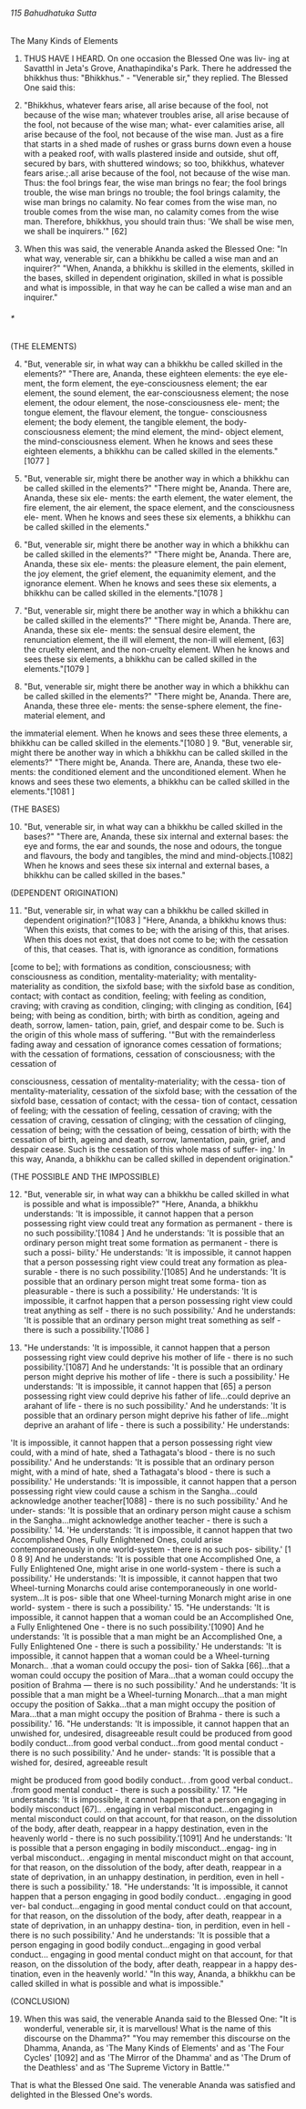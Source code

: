 ###### 115 Bahudhatuka Sutta

 The Many Kinds of Elements

1. THUS HAVE I HEARD. On one occasion the Blessed One was liv-
ing at SavatthI in Jeta's Grove, Anathapindika's Park. There he
addressed the bhikkhus thus: "Bhikkhus." - "Venerable sir,"
they replied. The Blessed One said this:
2. "Bhikkhus, whatever fears arise, all arise because of the
fool, not because of the wise man; whatever troubles arise, all
arise because of the fool, not because of the wise man; what-
ever calamities arise, all arise because of the fool, not because
of the wise man. Just as a fire that starts in a shed made of
rushes or grass burns down even a house with a peaked roof,
with walls plastered inside and outside, shut off, secured by
bars, with shuttered windows; so too, bhikkhus, whatever
fears arise.;.all arise because of the fool, not because of the
wise man. Thus: the fool brings fear, the wise man brings no
fear; the fool brings trouble, the wise man brings no trouble;
the fool brings calamity, the wise man brings no calamity. No
fear comes from the wise man, no trouble comes from the wise
man, no calamity comes from the wise man. Therefore,
bhikkhus, you should train thus: 'We shall be wise men, we
shall be inquirers.'" [62]

3. When this was said, the venerable Ananda asked the
Blessed One: "In what way, venerable sir, can a bhikkhu be
called a wise man and an inquirer?"
"When, Ananda, a bhikkhu is skilled in the elements, skilled
in the bases, skilled in dependent origination, skilled in what is
possible and what is impossible, in that way he can be called a
wise man and an inquirer."

###### *

(THE ELEMENTS)

4. "But, venerable sir, in what way can a bhikkhu be called
skilled in the elements?"
"There are, Ananda, these eighteen elements: the eye ele-
ment, the form element, the eye-consciousness element; the ear
element, the sound element, the ear-consciousness element; the
nose element, the odour element, the nose-consciousness ele-
ment; the tongue element, the flavour element, the tongue-
consciousness element; the body element, the tangible element,
the body-consciousness element; the mind element, the mind-
object element, the mind-consciousness element. When he
knows and sees these eighteen elements, a bhikkhu can be called
skilled in the elements."[1077 ]

5. "But, venerable sir, might there be another way in which a
bhikkhu can be called skilled in the elements?"
"There might be, Ananda. There are, Ananda, these six ele-
ments: the earth element, the water element, the fire element,
the air element, the space element, and the consciousness ele-
ment. When he knows and sees these six elements, a bhikkhu
can be called skilled in the elements."
6. "But, venerable sir, might there be another way in which a
bhikkhu can be called skilled in the elements?"
"There might be, Ananda. There are, Ananda, these six ele-
ments: the pleasure element, the pain element, the joy element,
the grief element, the equanimity element, and the ignorance
element. When he knows and sees these six elements, a bhikkhu
can be called skilled in the elements."[1078 ]

7. "But, venerable sir, might there be another way in which a
bhikkhu can be called skilled in the elements?"
"There might be, Ananda. There are, Ananda, these six ele-
ments: the sensual desire element, the renunciation element, the
ill will element, the non-ill will element, [63] the cruelty element,
and the non-cruelty element. When he knows and sees these six
elements, a bhikkhu can be called skilled in the elements."[1079 ]

8. "But, venerable sir, might there be another way in which a
bhikkhu can be called skilled in the elements?"
"There might be, Ananda. There are, Ananda, these three ele-
ments: the sense-sphere element, the fine-material element, and

the immaterial element. When he knows and sees these three
elements, a bhikkhu can be called skilled in the elements."[1080 ]
9. "But, venerable sir, might there be another way in which a
bhikkhu can be called skilled in the elements?"
"There might be, Ananda. There are, Ananda, these two ele-
ments: the conditioned element and the unconditioned element.
When he knows and sees these two elements, a bhikkhu can be
called skilled in the elements."[1081 ]

(THE BASES)

10. "But, venerable sir, in what way can a bhikkhu be called
skilled in the bases?"
"There are, Ananda, these six internal and external bases: the
eye and forms, the ear and sounds, the nose and odours, the
tongue and flavours, the body and tangibles, the mind and
mind-objects.[1082] When he knows and sees these six internal and
external bases, a bhikkhu can be called skilled in the bases."

(DEPENDENT ORIGINATION)

11. "But, venerable sir, in what way can a bhikkhu be called
skilled in dependent origination?"[1083 ]
"Here, Ananda, a bhikkhu knows thus: 'When this exists, that
comes to be; with the arising of this, that arises. When this does
not exist, that does not come to be; with the cessation of this,
that ceases. That is, with ignorance as condition, formations

[come to be]; with formations as condition, consciousness; with
consciousness as condition, mentality-materiality; with mentality-
materiality as condition, the sixfold base; with the sixfold base
as condition, contact; with contact as condition, feeling; with
feeling as condition, craving; with craving as condition, clinging;
with clinging as condition, [64] being; with being as condition,
birth; with birth as condition, ageing and death, sorrow, lamen-
tation, pain, grief, and despair come to be. Such is the origin of
this whole mass of suffering.
'"But with the remainderless fading away and cessation of
ignorance comes cessation of formations; with the cessation of
formations, cessation of consciousness; with the cessation of

consciousness, cessation of mentality-materiality; with the cessa-
tion of mentality-materiality, cessation of the sixfold base; with the
cessation of the sixfold base, cessation of contact; with the cessa-
tion of contact, cessation of feeling; with the cessation of feeling,
cessation of craving; with the cessation of craving, cessation of
clinging; with the cessation of clinging, cessation of being; with
the cessation of being, cessation of birth; with the cessation of
birth, ageing and death, sorrow, lamentation, pain, grief, and
despair cease. Such is the cessation of this whole mass of suffer-
ing.' In this way, Ananda, a bhikkhu can be called skilled in
dependent origination."

(THE POSSIBLE AND THE IMPOSSIBLE)

12. "But, venerable sir, in what way can a bhikkhu be called
skilled in what is possible and what is impossible?"
"Here, Ananda, a bhikkhu understands: 'It is impossible, it
cannot happen that a person possessing right view could treat
any formation as permanent - there is no such possibility.'[1084 ]
And he understands: 'It is possible that an ordinary person
might treat some formation as permanent - there is such a possi-
bility.' He understands: 'It is impossible, it cannot happen that a
person possessing right view could treat any formation as plea-
surable - there is no such possibility.'[1085] And he understands:
'It is possible that an ordinary person might treat some forma-
tion as pleasurable - there is such a possibility.' He understands:
'It is impossible, it carfnot happen that a person possessing right
view could treat anything as self - there is no such possibility.'
And he understands: 'It is possible that an ordinary person
might treat something as self - there is such a possibility.'[1086 ]

13. "He understands: 'It is impossible, it cannot happen that a
person possessing right view could deprive his mother of life -
there is no such possibility.'[1087] And he understands: 'It is possible
that an ordinary person might deprive his mother of life - there
is such a possibility.' He understands: 'It is impossible, it cannot
happen that [65] a person possessing right view could deprive
his father of life...could deprive an arahant of life - there is no
such possibility.' And he understands: 'It is possible that an
ordinary person might deprive his father of life...might deprive
an arahant of life - there is such a possibility.' He understands:

'It is impossible, it cannot happen that a person possessing right
view could, with a mind of hate, shed a Tathagata's blood -
there is no such possibility.' And he understands: 'It is possible
that an ordinary person might, with a mind of hate, shed a
Tathagata's blood - there is such a possibility.' He understands:
'It is impossible, it cannot happen that a person possessing right
view could cause a schism in the Sangha...could acknowledge
another teacher[1088] - there is no such possibility.' And he under-
stands: 'It is possible that an ordinary person might cause a
schism in the Sangha...might acknowledge another teacher -
there is such a possibility.'
14. 'He understands: 'It is impossible, it cannot happen that
two Accomplished Ones, Fully Enlightened Ones, could arise
contemporaneously in one world-system - there is no such pos-
sibility.' [1 0 8 9] And he understands: 'It is possible that one
Accomplished One, a Fully Enlightened One, might arise in one
world-system - there is such a possibility.' He understands: 'It is
impossible, it cannot happen that two Wheel-turning Monarchs
could arise contemporaneously in one world-system...It is pos-
sible that one Wheel-turning Monarch might arise in one world-
system - there is such a possibility.'
15. "He understands: 'It is impossible, it cannot happen that a
woman could be an Accomplished One, a Fully Enlightened
One - there is no such possibility.'[1090] And he understands: 'It is
possible that a man might be an Accomplished One, a Fully
Enlightened One - there is such a possibility.' He understands:
'It is impossible, it cannot happen that a woman could be a
Wheel-turning Monarch.. .that a woman could occupy the posi-
tion of Sakka [66]...that a woman could occupy the position of
Mara...that a woman could occupy the position of Brahma —
there is no such possibility.' And he understands: 'It is possible
that a man might be a Wheel-turning Monarch...that a man
might occupy the position of Sakka...that a man might occupy
the position of Mara...that a man might occupy the position of
Brahma - there is such a possibility.'
16. "He understands: 'It is impossible, it cannot happen that an
unwished for, undesired, disagreeable result could be produced
from good bodily conduct...from good verbal conduct...from
good mental conduct - there is no such possibility.' And he under-
stands: 'It is possible that a wished for, desired, agreeable result

might be produced from good bodily conduct.. .from good verbal
conduct.. .from good mental conduct - there is such a possibility.'
17. "He understands: 'It is impossible, it cannot happen that a
person engaging in bodily misconduct [67].. .engaging in verbal
misconduct...engaging in mental misconduct could on that
account, for that reason, on the dissolution of the body, after
death, reappear in a happy destination, even in the heavenly
world - there is no such possibility.'[1091] And he understands: 'It
is possible that a person engaging in bodily misconduct...engag-
ing in verbal misconduct.. .engaging in mental misconduct might
on that account, for that reason, on the dissolution of the body,
after death, reappear in a state of deprivation, in an unhappy
destination, in perdition, even in hell - there is such a possibility.'
18. "He understands: 'It is impossible, it cannot happen that a
person engaging in good bodily conduct.. .engaging in good ver-
bal conduct...engaging in good mental conduct could on that
account, for that reason, on the dissolution of the body, after
death, reappear in a state of deprivation, in an unhappy destina-
tion, in perdition, even in hell - there is no such possibility.' And
he understands: 'It is possible that a person engaging in good
bodily conduct...engaging in good verbal conduct... engaging in
good mental conduct might on that account, for that reason, on
the dissolution of the body, after death, reappear in a happy des-
tination, even in the heavenly world.'
"In this way, Ananda, a bhikkhu can be called skilled in what
is possible and what is impossible."

(CONCLUSION)

19. When this was said, the venerable Ananda said to the Blessed
One: "It is wonderful, venerable sir, it is marvellous! What is the
name of this discourse on the Dhamma?"
"You may remember this discourse on the Dhamma, Ananda,
as 'The Many Kinds of Elements' and as 'The Four Cycles' [1092] and
as 'The Mirror of the Dhamma' and as 'The Drum of the
Deathless' and as 'The Supreme Victory in Battle.'"

That is what the Blessed One said. The venerable Ananda was
satisfied and delighted in the Blessed One's words.
